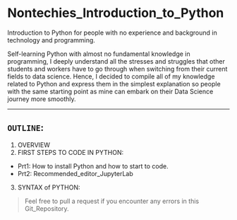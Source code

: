 # Nontechies_Introduction_to_Python

 Introduction to Python for people with no experience and background in technology and programming.
 
 Self-learning Python with almost no fundamental knowledge in programming, I deeply understand all the stresses and struggles that other students and workers have to go through when switching from their current fields to data science. Hence, I decided to compile all of my knowledge related to Python and express them in the simplest explanation so people with the same starting point as mine can embark on their Data Science journey more smoothly.
 
------
## __`OUTLINE`__:
1. OVERVIEW
2. FIRST STEPS TO CODE IN PYTHON:
- Prt1: How to install Python and how to start to code.
- Prt2: Recommended_editor_JupyterLab
3. SYNTAX of PYTHON:



> Feel free to pull a request if you encounter any errors in this Git_Repository.
